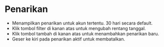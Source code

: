 # **Penarikan**

- Menampilkan penarikan untuk akun tertentu. 30 hari secara default.
- Klik tombol filter di kanan atas untuk mengubah rentang tanggal.
- Klik tombol tambah di kanan atas untuk menambahkan penarikan baru.
- Geser ke kiri pada penarikan aktif untuk membatalkan.